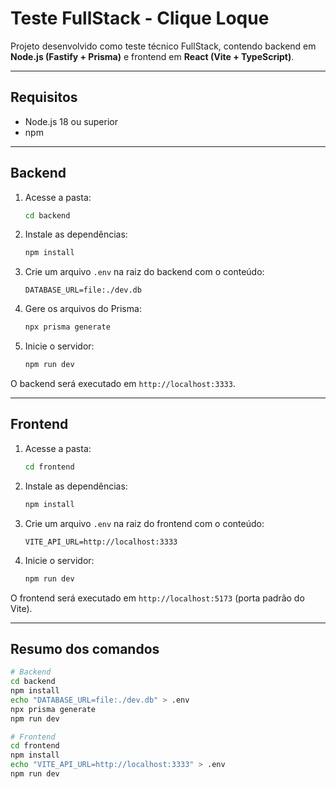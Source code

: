 # Teste FullStack - Clique Loque

Projeto desenvolvido como teste técnico FullStack, contendo backend em **Node.js (Fastify + Prisma)** e frontend em **React (Vite + TypeScript)**.

---

## Requisitos

* Node.js 18 ou superior
* npm

---

## Backend

1. Acesse a pasta:

   ```bash
   cd backend
   ```

2. Instale as dependências:

   ```bash
   npm install
   ```

3. Crie um arquivo `.env` na raiz do backend com o conteúdo:

   ```env
   DATABASE_URL=file:./dev.db
   ```

4. Gere os arquivos do Prisma:

   ```bash
   npx prisma generate
   ```

5. Inicie o servidor:

   ```bash
   npm run dev
   ```

O backend será executado em `http://localhost:3333`.

---

## Frontend

1. Acesse a pasta:

   ```bash
   cd frontend
   ```

2. Instale as dependências:

   ```bash
   npm install
   ```

3. Crie um arquivo `.env` na raiz do frontend com o conteúdo:

   ```env
   VITE_API_URL=http://localhost:3333
   ```

4. Inicie o servidor:

   ```bash
   npm run dev
   ```

O frontend será executado em `http://localhost:5173` (porta padrão do Vite).

---

## Resumo dos comandos

```bash
# Backend
cd backend
npm install
echo "DATABASE_URL=file:./dev.db" > .env
npx prisma generate
npm run dev

# Frontend
cd frontend
npm install
echo "VITE_API_URL=http://localhost:3333" > .env
npm run dev
```